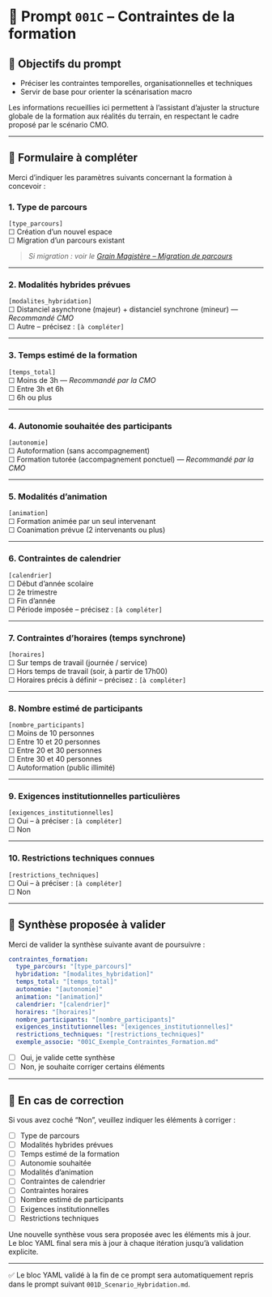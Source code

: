 # 🧠 Prompt `001C` – Contraintes de la formation

## 🎯 Objectifs du prompt

- Préciser les contraintes temporelles, organisationnelles et techniques  
- Servir de base pour orienter la scénarisation macro

Les informations recueillies ici permettent à l’assistant d’ajuster la structure globale de la formation aux réalités du terrain, en respectant le cadre proposé par le scénario CMO.

---

## 🧭 Formulaire à compléter

Merci d’indiquer les paramètres suivants concernant la formation à concevoir :

### 1. Type de parcours  
`[type_parcours]`  
☐ Création d’un nouvel espace  
☐ Migration d’un parcours existant  
> *Si migration : voir le [Grain Magistère – Migration de parcours](https://toulouse.magistere.apps.education.fr/course/view.php?id=398)*

---

### 2. Modalités hybrides prévues  
`[modalites_hybridation]`  
☐ Distanciel asynchrone (majeur) + distanciel synchrone (mineur) — *Recommandé CMO*  
☐ Autre – précisez : `[à compléter]`

---

### 3. Temps estimé de la formation  
`[temps_total]`  
☐ Moins de 3h — *Recommandé par la CMO*  
☐ Entre 3h et 6h  
☐ 6h ou plus

---

### 4. Autonomie souhaitée des participants  
`[autonomie]`  
☐ Autoformation (sans accompagnement)  
☐ Formation tutorée (accompagnement ponctuel) — *Recommandé par la CMO*

---

### 5. Modalités d’animation  
`[animation]`  
☐ Formation animée par un seul intervenant  
☐ Coanimation prévue (2 intervenants ou plus)

---

### 6. Contraintes de calendrier  
`[calendrier]`  
☐ Début d’année scolaire  
☐ 2e trimestre  
☐ Fin d’année  
☐ Période imposée – précisez : `[à compléter]`

---

### 7. Contraintes d’horaires (temps synchrone)  
`[horaires]`  
☐ Sur temps de travail (journée / service)  
☐ Hors temps de travail (soir, à partir de 17h00)  
☐ Horaires précis à définir – précisez : `[à compléter]`

---

### 8. Nombre estimé de participants  
`[nombre_participants]`  
☐ Moins de 10 personnes  
☐ Entre 10 et 20 personnes  
☐ Entre 20 et 30 personnes  
☐ Entre 30 et 40 personnes  
☐ Autoformation (public illimité)

---

### 9. Exigences institutionnelles particulières  
`[exigences_institutionnelles]`  
☐ Oui – à préciser : `[à compléter]`  
☐ Non

---

### 10. Restrictions techniques connues  
`[restrictions_techniques]`  
☐ Oui – à préciser : `[à compléter]`  
☐ Non

---

## 🔁 Synthèse proposée à valider

Merci de valider la synthèse suivante avant de poursuivre :

```yaml
contraintes_formation:
  type_parcours: "[type_parcours]"
  hybridation: "[modalites_hybridation]"
  temps_total: "[temps_total]"
  autonomie: "[autonomie]"
  animation: "[animation]"
  calendrier: "[calendrier]"
  horaires: "[horaires]"
  nombre_participants: "[nombre_participants]"
  exigences_institutionnelles: "[exigences_institutionnelles]"
  restrictions_techniques: "[restrictions_techniques]"
  exemple_associe: "001C_Exemple_Contraintes_Formation.md"
```

- ☐ Oui, je valide cette synthèse  
- ☐ Non, je souhaite corriger certains éléments

---

## 🔁 En cas de correction

Si vous avez coché “Non”, veuillez indiquer les éléments à corriger :

- ☐ Type de parcours  
- ☐ Modalités hybrides prévues  
- ☐ Temps estimé de la formation  
- ☐ Autonomie souhaitée  
- ☐ Modalités d’animation  
- ☐ Contraintes de calendrier  
- ☐ Contraintes horaires  
- ☐ Nombre estimé de participants  
- ☐ Exigences institutionnelles  
- ☐ Restrictions techniques

Une nouvelle synthèse vous sera proposée avec les éléments mis à jour.  
Le bloc YAML final sera mis à jour à chaque itération jusqu’à validation explicite.

---

✅ Le bloc YAML validé à la fin de ce prompt sera automatiquement repris dans le prompt suivant `001D_Scenario_Hybridation.md`.
